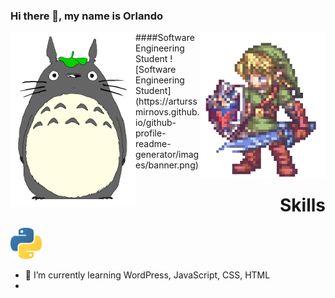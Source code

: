 
### Hi there 👋, my name is Orlando
<img src="https://github.com/phenomhunter/phenomhunter/blob/main/sprites/FreePiercingHamster-max-1mb.gif" width="200" align="left" />
<img src="https://github.com/phenomhunter/phenomhunter/blob/main/sprites/linkZelda.gif" width="200" align="right"/>
####Software Engineering Student
![Software Engineering Student](https://arturssmirnovs.github.io/github-profile-readme-generator/images/banner.png)


<h1 style="text-align:right"> Skills </h1>
<img src="https://github.com/phenomhunter/phenomhunter/blob/main/images/python_logo.png" width="50"/>

- 🌱 I’m currently learning WordPress, JavaScript, CSS, HTML 
- 





